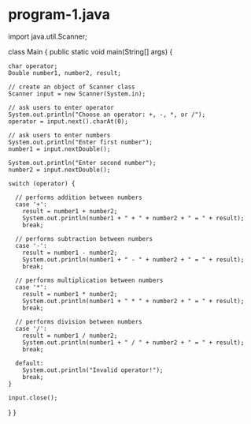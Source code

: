 # program-1.java
import java.util.Scanner;

class Main {
  public static void main(String[] args) {

    char operator;
    Double number1, number2, result;

    // create an object of Scanner class
    Scanner input = new Scanner(System.in);

    // ask users to enter operator
    System.out.println("Choose an operator: +, -, *, or /");
    operator = input.next().charAt(0);

    // ask users to enter numbers
    System.out.println("Enter first number");
    number1 = input.nextDouble();

    System.out.println("Enter second number");
    number2 = input.nextDouble();

    switch (operator) {

      // performs addition between numbers
      case '+':
        result = number1 + number2;
        System.out.println(number1 + " + " + number2 + " = " + result);
        break;

      // performs subtraction between numbers
      case '-':
        result = number1 - number2;
        System.out.println(number1 + " - " + number2 + " = " + result);
        break;

      // performs multiplication between numbers
      case '*':
        result = number1 * number2;
        System.out.println(number1 + " * " + number2 + " = " + result);
        break;

      // performs division between numbers
      case '/':
        result = number1 / number2;
        System.out.println(number1 + " / " + number2 + " = " + result);
        break;

      default:
        System.out.println("Invalid operator!");
        break;
    }

    input.close();
  }
}
